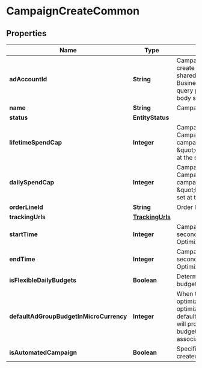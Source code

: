 

# CampaignCreateCommon


## Properties

| Name | Type | Description | Notes |
|------------ | ------------- | ------------- | -------------|
|**adAccountId** | **String** | Campaign&#39;s Advertiser ID. If you want to create a campaign in a Business Account shared account you need to specify the Business Access advertiser ID in both the query path param as well as the request body schema. |  [optional] |
|**name** | **String** | Campaign name. |  [optional] |
|**status** | **EntityStatus** |  |  [optional] |
|**lifetimeSpendCap** | **Integer** | Campaign total spending cap. Required for Campaign Budget Optimization (CBO) campaigns. This and \&quot;daily_spend_cap\&quot; cannot be set at the same time. |  [optional] |
|**dailySpendCap** | **Integer** | Campaign daily spending cap. Required for Campaign Budget Optimization (CBO) campaigns. This and \&quot;lifetime_spend_cap\&quot; cannot be set at the same time. |  [optional] |
|**orderLineId** | **String** | Order line ID that appears on the invoice. |  [optional] |
|**trackingUrls** | [**TrackingUrls**](TrackingUrls.md) |  |  [optional] |
|**startTime** | **Integer** | Campaign start time. Unix timestamp in seconds. Only used for Campaign Budget Optimization (CBO) campaigns. |  [optional] |
|**endTime** | **Integer** | Campaign end time. Unix timestamp in seconds. Only used for Campaign Budget Optimization (CBO) campaigns. |  [optional] |
|**isFlexibleDailyBudgets** | **Boolean** | Determine if a campaign has flexible daily budgets setup. |  [optional] |
|**defaultAdGroupBudgetInMicroCurrency** | **Integer** | When transitioning from campaign budget optimization to non-campaign budget optimization, the default_ad_group_budget_in_micro_currency will propagate to each child ad groups daily budget. Unit is micro currency of the associated advertiser account. |  [optional] |
|**isAutomatedCampaign** | **Boolean** | Specifies whether the campaign was created in the automated campaign flow |  [optional] |



